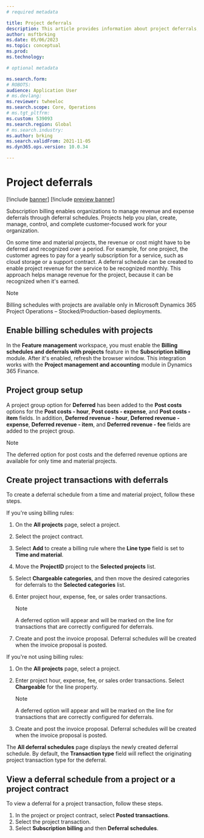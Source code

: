 ```yaml
---
# required metadata

title: Project deferrals
description: This article provides information about project deferrals, which let you set up deferrals for project transactions for hours, expenses, fees, and sales orders.
author: msftbrking
ms.date: 05/06/2023
ms.topic: conceptual
ms.prod: 
ms.technology: 

# optional metadata

ms.search.form:  
# ROBOTS: 
audience: Application User
# ms.devlang: 
ms.reviewer: twheeloc
ms.search.scope: Core, Operations
# ms.tgt_pltfrm: 
ms.custom: 539093
ms.search.region: Global
# ms.search.industry: 
ms.author: brking
ms.search.validFrom: 2021-11-05
ms.dyn365.ops.version: 10.0.34

---
```


# Project deferrals

[!include [banner](../includes/banner.md)]
[!include [preview banner](../includes/preview-banner.md)]

Subscription billing enables organizations to manage revenue and expense deferrals through deferral schedules. Projects help you plan, create, manage, control, and complete customer-focused work for your organization.

On some time and material projects, the revenue or cost might have to be deferred and recognized over a period. For example, for one project, the customer agrees to pay for a yearly subscription for a service, such as cloud storage or a support contract. A deferral schedule can be created to enable  project revenue for the service to be recognized monthly. This approach helps manage revenue for the project, because it can be recognized when it's earned.

> [!NOTE]
> Billing schedules with projects are available only in Microsoft Dynamics 365 Project Operations – Stocked/Production-based deployments.

## Enable billing schedules with projects

In the **Feature management** workspace, you must enable the **Billing schedules and deferrals with projects** feature in the **Subscription billing** module. After it's enabled, refresh the browser window. This integration works with the **Project management and accounting** module in Dynamics 365 Finance.

## Project group setup

A project group option for **Deferred** has been added to the **Post costs** options for the **Post costs - hour**, **Post costs - expense**, and **Post costs - item** fields. In addition, **Deferred revenue - hour**, **Deferred revenue - expense**, **Deferred revenue - item**, and **Deferred revenue - fee** fields are added to the project group.

> [!NOTE]
> The deferred option for post costs and the deferred revenue options are available for only time and material projects.

## Create project transactions with deferrals

To create a deferral schedule from a time and material project, follow these steps.

If you're using billing rules:
1. On the **All projects** page, select a project.
2. Select the project contract.
3. Select **Add** to create a billing rule where the **Line type** field is set to **Time and material**.
4. Move the **ProjectID** project to the **Selected projects** list.
5. Select **Chargeable categories**, and then move the desired categories for deferrals to the **Selected categories** list.
6. Enter project hour, expense, fee, or sales order transactions.

    > [!NOTE]
    > A deferred option will appear and will be marked on the line for transactions that are correctly configured for deferrals.

7. Create and post the invoice proposal. Deferral schedules will be created when the invoice proposal is posted.

If you're not using billing rules:
1. On the **All projects** page, select a project.
2. Enter project hour, expense, fee, or sales order transactions. Select **Chargeable** for the line property.

    > [!NOTE]
    > A deferred option will appear and will be marked on the line for transactions that are correctly configured for deferrals.

3. Create and post the invoice proposal. Deferral schedules will be created when the invoice proposal is posted.

The **All deferral schedules** page displays the newly created deferral schedule. By default, the **Transaction type** field will reflect the originating project transaction type for the deferral.

## View a deferral schedule from a project or a project contract

To view a deferral for a project transaction, follow these steps.

1. In the project or project contract, select **Posted transactions**.
2. Select the project transaction.
3. Select **Subscription billing** and then **Deferral schedules**.
